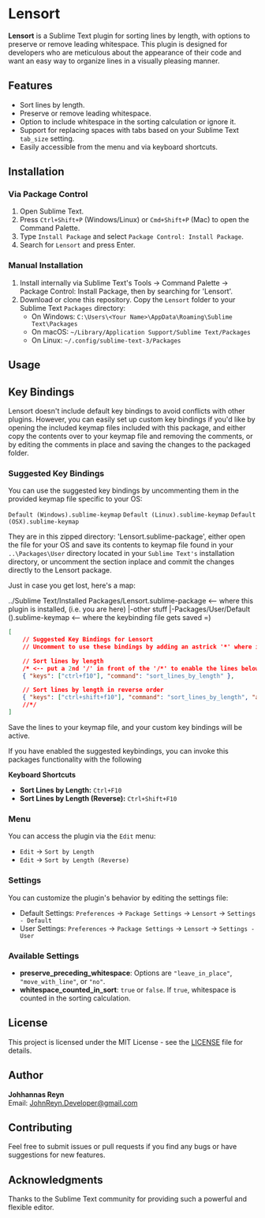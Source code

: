 # Lensort

**Lensort** is a Sublime Text plugin for sorting lines by length, with options to preserve or remove leading whitespace. This plugin is designed for developers who are meticulous about the appearance of their code and want an easy way to organize lines in a visually pleasing manner.

## Features

- Sort lines by length.
- Preserve or remove leading whitespace.
- Option to include whitespace in the sorting calculation or ignore it.
- Support for replacing spaces with tabs based on your Sublime Text `tab_size` setting.
- Easily accessible from the menu and via keyboard shortcuts.

## Installation

### Via Package Control

1. Open Sublime Text.
2. Press `Ctrl+Shift+P` (Windows/Linux) or `Cmd+Shift+P` (Mac) to open the Command Palette.
3. Type `Install Package` and select `Package Control: Install Package`.
4. Search for `Lensort` and press Enter.

### Manual Installation

1. Install internally via Sublime Text's Tools -> Command Palette -> Package Control: Install Package, then by searching for 'Lensort'.
2. Download or clone this repository. Copy the `Lensort` folder to your Sublime Text `Packages` directory:
   - On Windows: `C:\Users\<Your Name>\AppData\Roaming\Sublime Text\Packages`
   - On macOS: `~/Library/Application Support/Sublime Text/Packages`
   - On Linux: `~/.config/sublime-text-3/Packages`
   
## Usage

## Key Bindings

Lensort doesn't include default key bindings to avoid conflicts with other plugins. However, you can easily set up custom key bindings if you'd like by opening the included keymap files included with this package, and either copy the contents over to your keymap file and removing the comments, or by editing the comments in place and saving the changes to the packaged folder.

### Suggested Key Bindings

You can use the suggested key bindings by uncommenting them in the provided keymap file specific to your OS:

`Default (Windows).sublime-keymap`
`Default (Linux).sublime-keymap`
`Default (OSX).sublime-keymap`

They are in this zipped directory: 'Lensort.sublime-package', either open the file for your OS
and save its contents to keymap file found in your `..\Packages\User` directory located in your
`Sublime Text's` installation directory, or uncomment the section inplace and commit the changes
directly to the Lensort package.

Just in case you get lost, here's a map:

../Sublime Text/Installed Packages/Lensort.sublime-package <-- where this plugin is installed, (i.e. you are here)
  |-other stuff
  |-Packages/User/Default (<Your OS>).sublime-keymap <-- where the keybinding file gets saved =)
  
```json
[
    // Suggested Key Bindings for Lensort
    // Uncomment to use these bindings by adding an astrick '*' where indicated below.

    // Sort lines by length
    /* <-- put a 2nd '/' in front of the '/*' to enable the lines below
    { "keys": ["ctrl+f10"], "command": "sort_lines_by_length" },

    // Sort lines by length in reverse order
    { "keys": ["ctrl+shift+f10"], "command": "sort_lines_by_length", "args": {"reverse": true} }
    //*/
]
```
Save the lines to your keymap file, and your custom key bindings will be active.

If you have enabled the suggested keybindings, you can invoke this packages functionality with the following 

**Keyboard Shortcuts**

- **Sort Lines by Length:** `Ctrl+F10`
- **Sort Lines by Length (Reverse):** `Ctrl+Shift+F10`

### Menu

You can access the plugin via the `Edit` menu:
- `Edit` -> `Sort by Length`
- `Edit` -> `Sort by Length (Reverse)`

### Settings

You can customize the plugin's behavior by editing the settings file:
- Default Settings: `Preferences` -> `Package Settings` -> `Lensort` -> `Settings - Default`
- User Settings: `Preferences` -> `Package Settings` -> `Lensort` -> `Settings - User`

### Available Settings

- **preserve_preceding_whitespace**: Options are `"leave_in_place"`, `"move_with_line"`, or `"no"`.
- **whitespace_counted_in_sort**: `true` or `false`. If `true`, whitespace is counted in the sorting calculation.

## License

This project is licensed under the MIT License - see the [LICENSE](LICENSE) file for details.

## Author

**Johhannas Reyn**  
Email: [JohnReyn.Developer@gmail.com](mailto:JohnReyn.Developer@gmail.com)

## Contributing

Feel free to submit issues or pull requests if you find any bugs or have suggestions for new features.

## Acknowledgments

Thanks to the Sublime Text community for providing such a powerful and flexible editor.
